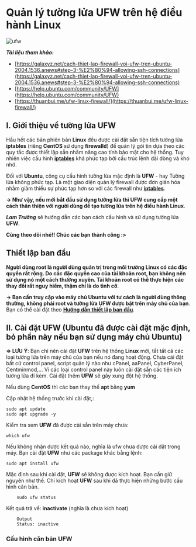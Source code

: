 # Quản lý tường lửa UFW trên hệ điều hành Linux

![ufw](https://user-images.githubusercontent.com/97789851/156337826-01ccf2f6-c7b3-448a-b9f6-7ef066039c10.png)

***Tài liệu tham khảo:***

* [https://galaxyz.net/cach-thiet-lap-firewall-voi-ufw-tren-ubuntu-2004.1536.anews#step-3-%E2%80%94-allowing-ssh-connections](https://galaxyz.net/cach-thiet-lap-firewall-voi-ufw-tren-ubuntu-2004.1536.anews#step-3-%E2%80%94-allowing-ssh-connections)
* [https://help.ubuntu.com/community/UFW](https://help.ubuntu.com/community/UFW)
* [https://thuanbui.me/ufw-linux-firewall/](https://thuanbui.me/ufw-linux-firewall/)

## I. Giới thiệu về tường lửa UFW
Hầu hết các bản phiên bản **Linux** đều được cài đặt sẵn tiện tích tường lửa **iptables** (riêng **CentOS** sử dụng **firewalld**) để quản lý gói tin dựa theo các quy tắc được thiết lập sẵn nhằm nâng cao tính bảo mật cho hệ thống. Tuy nhiên việc cấu hình **[iptables](https://github.com/LamTruong-Cybersecurity/Firewall/blob/main/IPtables.md)** khá phức tạp bởi cấu trúc lệnh dài dòng và khó nhớ.

Đối với **Ubuntu**, công cụ cấu hình tường lửa mặc định là **UFW** - hay Tường lửa không phức tạp. Là một giao diện quản lý firewall được đơn giản hóa nhằm giảm thiểu sự phức tạp hơn so với các firewall như **[iptables](https://github.com/LamTruong-Cybersecurity/Firewall/blob/main/IPtables.md)**.

**-> Như vậy, nếu mới bắt đầu sử dụng tường lửa thì UFW cung cấp một cách thân thiện với người dùng để tạo tường lửa trên hệ điều hành Linux**.

***Lam Trường*** sẽ hướng dẫn các bạn cách cấu hình và sử dụng tường lửa **UFW**.

**Cùng theo dõi nhé!! Chúc các bạn thành công :>**

## Thiết lập ban đầu
**Người dùng root là người dùng quản trị trong môi trường Linux có các đặc quyền rất rộng. Do các đặc quyền cao của tài khoản root, bạn không nên sử dụng nó một cách thường xuyên. Tài khoản root có thể thực hiện các thay đổi rất nguy hiểm, thậm chí là do tình cờ**.

**-> Bạn cần truy cập vào máy chủ Ubuntu với tư cách là người dùng thông thường, không phải root và tường lửa UFW được bật trên máy chủ của bạn**. Bạn có thể cài đặt theo **[Hướng dẫn thiết lập ban đầu](https://github.com/LamTruong-Cybersecurity/Initial-Server-Setup)**.

## II. Cài đặt UFW (Ubuntu đã được cài đặt mặc định, bỏ phần này nếu bạn sử dụng máy chủ Ubuntu)
**=> LƯU Ý**: Bạn chỉ nên cài đặt **UFW** trên hệ thống **Linux** mới, tắt tất cả các loại tường lửa trên máy chủ của bạn nếu nó đang hoạt động. Chưa cài đặt bất cứ control panel, script quản lý nào như cPanel, aaPanel, CyberPanel, Centminmod,… Vì các loại control panel này luôn cài đặt sẵn các tiện ích tường lửa đi kèm. Cài đặt thêm **UFW** sẽ gây xung đột hệ thống.

Nếu dùng **CentOS** thì các bạn thay thế **apt** bằng **yum**

Cập nhật hệ thống trước khi cài đặt,:

    sudo apt update
    sudo apt upgrade -y
Kiểm tra xem **UFW** đã được cài sẵn trên máy chưa:

    which ufw
Nếu không nhận được kết quả nào, nghĩa là ufw chưa được cài đặt trong máy. Bạn cài đặt **UFW** như các package khác bằng lệnh:

    sudo apt install ufw
Mặc định sau khi cài đặt, **UFW** sẽ không được kích hoạt. Bạn cần giữ nguyên như thế. Chỉ kích hoạt **UFW** sau khi đã thực hiện những bước cấu hình căn bản.

        sudo ufw status
Kết quả trả về: **inactivate** (nghĩa là chưa kích hoạt)

        Output
        Status: inactive

### Cấu hình căn bản UFW